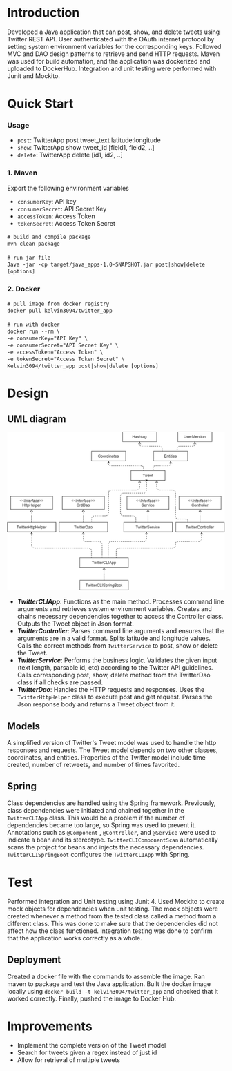 # Introduction

Developed a Java application that can post, show, and delete tweets using Twitter REST API. User
authenticated with the OAuth internet protocol by setting system environment variables for the
corresponding keys. Followed MVC and DAO design patterns to retrieve and send HTTP requests. Maven
was used for build automation, and the application was dockerized and uploaded to DockerHub.
Integration and unit testing were performed with Junit and Mockito.

# Quick Start

### Usage

- `post`: TwitterApp post tweet_text latitude:longitude
- `show`: TwitterApp show tweet_id [field1, field2, ..]
- `delete`: TwitterApp delete [id1, id2, ..]

### 1. Maven

Export the following environment variables

- `consumerKey`: API key
- `consumerSecret`: API Secret Key
- `accessToken`: Access Token
- `tokenSecret`: Access Token Secret

```
# build and compile package
mvn clean package

# run jar file
Java -jar -cp target/java_apps-1.0-SNAPSHOT.jar post|show|delete [options]
```

### 2. Docker

```
# pull image from docker registry
docker pull kelvin3094/twitter_app

# run with docker
docker run --rm \
-e consumerKey="API Key" \
-e consumerSecret="API Secret Key" \
-e accessToken="Access Token" \
-e tokenSecret="Access Token Secret" \
Kelvin3094/twitter_app post|show|delete [options]
```

# Design

## UML diagram

![UML Diagram](./assets/UML.png)

- ***TwitterCLIApp***: Functions as the main method. Processes command line arguments and retrieves
  system environment variables. Creates and chains necessary dependencies together to access the
  Controller class. Outputs the Tweet object in Json format.
- ***TwitterController***: Parses command line arguments and ensures that the arguments are in a
  valid format. Splits latitude and longitude values. Calls the correct methods
  from `TwitterService` to post, show or delete the Tweet.
- ***TwitterService***: Performs the business logic. Validates the given input (text length,
  parsable id, etc) according to the Twitter API guidelines. Calls corresponding post, show, delete
  method from the TwitterDao class if all checks are passed.
- ***TwitterDao***: Handles the HTTP requests and responses. Uses the `TwitterHttpHelper` class to
  execute post and get request. Parses the Json response body and returns a Tweet object from it.

## Models

A simplified version of Twitter's Tweet model was used to handle the http responses and requests.
The Tweet model depends on two other classes, coordinates, and entities. Properties of the Twitter
model include time created, number of retweets, and number of times favorited.

## Spring

Class dependencies are handled using the Spring framework. Previously, class dependencies were
initiated and chained together in the `TwitterCLIApp` class. This would be a problem if the number
of dependencies became too large, so Spring was used to prevent it. Annotations such as `@Component`
, `@Controller`, and `@Service` were used to indicate a bean and its
stereotype. `TwitterCLIComponentScan` automatically scans the project for beans and injects the
necessary dependencies. `TwitterCLISpringBoot` configures the `TwitterCLIApp` with Spring.

# Test

Performed integration and Unit testing using Junit 4. Used Mockito to create mock objects for
dependencies when unit testing. The mock objects were created whenever a method from the tested
class called a method from a different class. This was done to make sure that the dependencies did
not affect how the class functioned. Integration testing was done to confirm that the application
works correctly as a whole.

## Deployment

Created a docker file with the commands to assemble the image. Ran maven to package and test the
Java application. Built the docker image locally using `docker build -t kelvin3094/twitter_app` and
checked that it worked correctly. Finally, pushed the image to Docker Hub.

# Improvements

- Implement the complete version of the Tweet model
- Search for tweets given a regex instead of just id
- Allow for retrieval of multiple tweets
